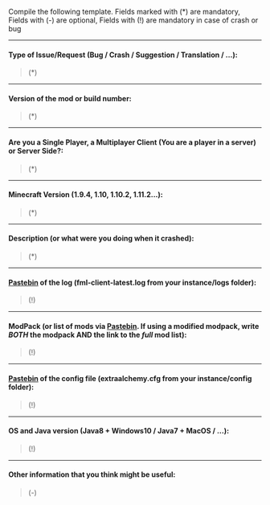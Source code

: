 Compile the following template. Fields marked with (*) are mandatory, Fields with (-) are optional, Fields with (!) are mandatory in case of crash or bug

---

#### Type of Issue/Request (Bug / Crash / Suggestion / Translation / ...):
>(*)

---

#### Version of the mod or build number:
>(*)

---

#### Are you a Single Player, a Multiplayer Client (You are a player in a server) or Server Side?:
>(*)

---

#### Minecraft Version (1.9.4, 1.10, 1.10.2, 1.11.2...):
>(*)

---

#### Description (or what were you doing when it crashed):
>(*)

---

#### [Pastebin](http://pastebin.com) of the log (fml-client-latest.log from your instance/logs folder):
>(!)

---

#### ModPack (or list of mods via [Pastebin](http://pastebin.com). If using a modified modpack, write *BOTH* the modpack AND the link to the _full_ mod list):
>(!)

---

#### [Pastebin](http://pastebin.com) of the config file (extraalchemy.cfg from your instance/config folder):
>(!)

---

#### OS and Java version (Java8 + Windows10 / Java7 + MacOS / ...):
>(!)

---

#### Other information that you think might be useful:
>(-)
